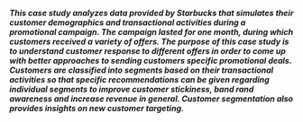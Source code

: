 ***This case study analyzes data provided by Starbucks that simulates their customer demographics and transactional activities during a promotional campaign. The campaign lasted for one month, during which customers received a variety of offers. The purpose of this case study is to understand customer response to different offers in order to come up with better approaches to sending customers specific promotional deals. Customers are classified into segments based on their transactional activities so that specific recommendations can be given regarding individual segments to improve customer stickiness, band rand awareness and increase revenue in general. Customer segmentation also provides insights on new customer targeting.***
